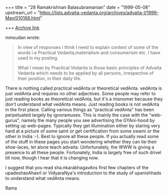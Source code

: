 +++
title = "28 Ramakrishnan Balasubramanian"
date = "1999-05-08"
upstream_url = "https://lists.advaita-vedanta.org/archives/advaita-l/1999-May/010168.html"

+++
[Archive link](https://lists.advaita-vedanta.org/archives/advaita-l/1999-May/010168.html)

 mmsudan <mmsudan at BOL.NET.IN> wrote:

>In view of responses I think I need to explain context of some of the
words
>i.e Practical Vedanta,materialism and consumerism etc. I have used in
my
>posting.
>
>What I mean by Practical Vedanta is those basic  principles of
Advaita
>Vedanta which needs to be applied by all persons, irrespective of
their
>position, in their daily life.

There is nothing called practical vedAnta or theoretical vedAnta.
vedAnta is just vedAnta and  requires no other adjectives. Some people
may refer to just reading books as theoretical vedAnta, but it's a
misnomer because they don't understand what vedAnta means. Just
reading books is not vedAnta in the first place. Calling various
things as "practical vedAnta" has been perpetuated largely by
ignoramuses. This is mainly the case with the "web-gurus", namely the
many people you see advertising the GYAni-hood by setting up
web-pages. Typically they get illumination either by staring very hard
at a picture of some saint or get certification from some swami or the
other in India :-). Best to ignore all these people. If you actually
read some of the stuff in these pages you start wondering whether they
can tie their shoe-laces, let alone teach advaita. Unfortunately, the
WWW is giving a presence to all these people.  Fortunately, India is
largely free of such drivel till now, though I hear that it is
changing now.

I suggest that you read sha.nkarabhagavAns first few chapters of the
upadeshasAhasrI or VidyaraNya's introduction to the study of
upanishhads to understand what vedAnta means.

Rama

